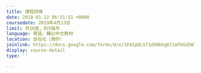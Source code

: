 ```yaml
---
title: 課程詳情
date: 2018-01-22 06:31:51 +0000
coursedate: 2019年4月13日
limit: 共16堂，約5個月
language: 粵語，輔以中文教材
location: 自在社（灣仔）
joinlink: https://docs.google.com/forms/d/e/1FAIpQLSf1dXNbhgECimfbGd5W7napKJGcW98pbYD3ZHO804QE6ovJcg/viewform
display: course-detail
type: ''

---
```


